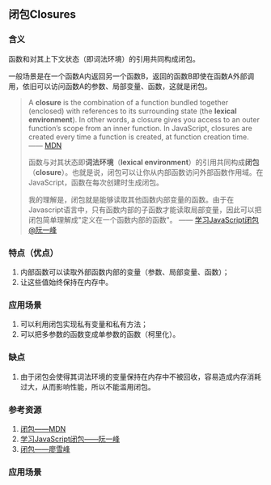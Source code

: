 ## 闭包Closures

### 含义

函数和对其上下文状态（即词法环境）的引用共同构成闭包。

一般场景是在一个函数A内返回另一个函数B，返回的函数B即使在函数A外部调用，依旧可以访问函数A的参数、局部变量、函数，这就是闭包。

>  A **closure** is the combination of a function bundled together (enclosed) with references to its surrounding state (the **lexical environment**). In other words, a closure gives you access to an outer function’s scope from an inner function. In JavaScript, closures are created every time a function is created, at function creation time.  —— [MDN]( https://developer.mozilla.org/en-US/docs/Web/JavaScript/Closures )
>
>  函数与对其状态即**词法环境**（**lexical environment**）的引用共同构成**闭包**（**closure**）。也就是说，闭包可以让你从内部函数访问外部函数作用域。在JavaScript，函数在每次创建时生成闭包。 
>
> 我的理解是，闭包就是能够读取其他函数内部变量的函数。由于在Javascript语言中，只有函数内部的子函数才能读取局部变量，因此可以把闭包简单理解成"定义在一个函数内部的函数"。 —— [学习JavaScript闭包  @阮一峰]( https://www.ruanyifeng.com/blog/2009/08/learning_javascript_closures.html )

### 特点（优点）

1. 内部函数可以读取外部函数内部的变量（参数、局部变量、函数）；
2. 让这些值始终保持在内存中。

### 应用场景

1. 可以利用闭包实现私有变量和私有方法；
2. 可以把多参数的函数变成单参数的函数（柯里化）。

### 缺点

1. 由于闭包会使得其词法环境的变量保持在内存中不被回收，容易造成内存消耗过大，从而影响性能，所以不能滥用闭包。

### 参考资源

1. [闭包——MDN]( https://developer.mozilla.org/en-US/docs/Web/JavaScript/Closures )
2. [学习JavaScript闭包——阮一峰]( https://www.ruanyifeng.com/blog/2009/08/learning_javascript_closures.html )
3. [闭包——廖雪峰]( https://www.liaoxuefeng.com/wiki/1022910821149312/1023021250770016 )

### 应用场景


